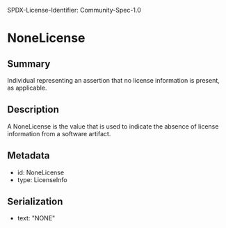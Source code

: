 SPDX-License-Identifier: Community-Spec-1.0

# NoneLicense

## Summary

Individual representing an assertion that no license information is present, as applicable.

## Description

A NoneLicense is the value that is used to indicate
the absence of license information from a software artifact.

## Metadata

- id: NoneLicense
- type: LicenseInfo

## Serialization

- text: "NONE"
